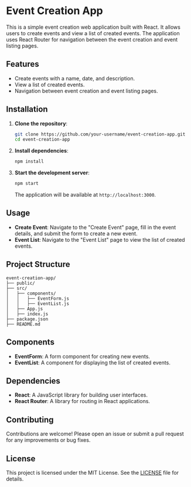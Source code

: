 # Event Creation App

This is a simple event creation web application built with React. It allows users to create events and view a list of created events. The application uses React Router for navigation between the event creation and event listing pages.

## Features

- Create events with a name, date, and description.
- View a list of created events.
- Navigation between event creation and event listing pages.

## Installation

1. **Clone the repository**:
   ```bash
   git clone https://github.com/your-username/event-creation-app.git
   cd event-creation-app
   ```

2. **Install dependencies**:
   ```bash
   npm install
   ```

3. **Start the development server**:
   ```bash
   npm start
   ```

   The application will be available at `http://localhost:3000`.

## Usage

- **Create Event**: Navigate to the "Create Event" page, fill in the event details, and submit the form to create a new event.
- **Event List**: Navigate to the "Event List" page to view the list of created events.

## Project Structure

```
event-creation-app/
├── public/
├── src/
│   ├── components/
│   │   ├── EventForm.js
│   │   ├── EventList.js
│   ├── App.js
│   ├── index.js
├── package.json
├── README.md
```

## Components

- **EventForm**: A form component for creating new events.
- **EventList**: A component for displaying the list of created events.

## Dependencies

- **React**: A JavaScript library for building user interfaces.
- **React Router**: A library for routing in React applications.

## Contributing

Contributions are welcome! Please open an issue or submit a pull request for any improvements or bug fixes.

## License

This project is licensed under the MIT License. See the [LICENSE](LICENSE) file for details.
